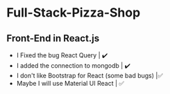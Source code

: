 # Full-Stack-Pizza-Shop

## Front-End in React.js

- I Fixed the bug React Query | :heavy_check_mark:
- I added the connection to mongodb | :heavy_check_mark:
- I don't like Bootstrap for React (some bad bugs) |:white_check_mark:
- Maybe I will use Material UI React | :white_check_mark:
